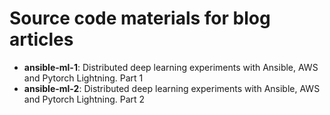 # Source code materials for blog articles

- **ansible-ml-1**: Distributed deep learning experiments with Ansible, AWS and Pytorch Lightning. Part 1
- **ansible-ml-2**: Distributed deep learning experiments with Ansible, AWS and Pytorch Lightning. Part 2
